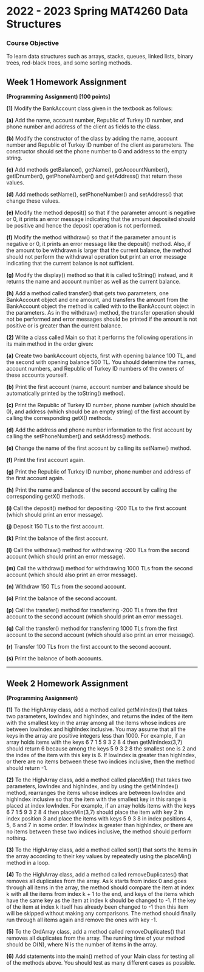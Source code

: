 # 2022 - 2023 Spring MAT4260 Data Structures
 
### Course Objective

To learn data structures such as arrays, stacks, queues, linked lists, binary trees, red-black trees, and some sorting methods.

## Week 1 Homework Assignment

**(Programming Assignment) [100 points]**

**(1)** Modify the BankAccount class given in the textbook as follows:

**(a)** Add the name, account number, Republic of Turkey ID number, and phone number and address of the client as fields to the class.

**(b)** Modify the constructor of the class by adding the name, account number and Republic of Turkey ID number of the client as parameters. The constructor should set the phone number to 0 and address to the empty string.

**(c)** Add methods getBalance(), getName(), getAccountNumber(), getIDnumber(), getPhoneNumber() and getAddress() that return these values.

**(d)** Add methods setName(), setPhoneNumber() and setAddress() that change these values.

**(e)** Modify the method deposit() so that if the parameter amount is negative or 0, it prints an
error message indicating that the amount deposited should be positive and hence the deposit operation
is not performed.

**(f)** Modify the method withdraw() so that if the parameter amount is negative or 0, it prints an
error message like the deposit() method. Also, if the amount to be withdrawn is larger that the current
balance, the method should not perform the withdrawal operation but print an error message indicating
that the current balance is not sufficient.

**(g)** Modify the display() method so that it is called toString() instead, and it returns the name
and account number as well as the current balance.

**(h)** Add a method called transfer() that gets two parameters, one BankAccount object and
one amount, and transfers the amount from the BankAccount object the method is called with to the
BankAccount object in the parameters. As in the withdraw() method, the transfer operation should not
be performed and error messages should be printed if the amount is not positive or is greater than the
current balance.

**(2)**  Write a class called Main so that it performs the following operations in its main method in
the order given:


**(a)** Create two bankAccount objects, first with opening balance 100 TL, and the second with
opening balance 500 TL. You should determine the names, account numbers, and Republic of Turkey
ID numbers of the owners of these accounts yourself.

**(b)** Print the first account (name, account number and balance should be automatically printed
by the toString() method).

**(c)** Print the Republic of Turkey ID number, phone number (which should be 0), and address
(which should be an empty string) of the first account by calling the corresponding getX() methods.

**(d)** Add the address and phone number information to the first account by calling the setPhoneNumber() and setAddress() methods.

**(e)** Change the name of the first account by calling its setName() method.

**(f)** Print the first account again.


**(g)** Print the Republic of Turkey ID number, phone number and address of the first account
again.

**(h)** Print the name and balance of the second account by calling the corresponding getX() methods.

**(i)** Call the deposit() method for depositing -200 TLs to the first account (which should print an
error message).

**(j)** Deposit 150 TLs to the first account.

**(k)** Print the balance of the first account.


**(l)** Call the withdraw() method for withdrawing -200 TLs from the second account (which should
print an error message).

**(m)** Call the withdraw() method for withdrawing 1000 TLs from the second account (which should
also print an error message).

**(n)** Withdraw 150 TLs from the second account.

**(o)** Print the balance of the second account.


**(p)** Call the transfer() method for transferring -200 TLs from the first account to the second
account (which should print an error message).

**(q)** Call the transfer() method for transferring 1000 TLs from the first account to the second
account (which should also print an error message).

**(r)** Transfer 100 TLs from the first account to the second account.

**(s)** Print the balance of both accounts.

---
## Week 2 Homework Assignment

**(Programming Assignment)**

**(1)** To the HighArray class, add a method called getMinIndex() that takes two parameters, lowIndex
and highIndex, and returns the index of the item with the smallest key in the array among all the items
whose indices are between lowIndex and highIndex inclusive. You may assume that all the keys in the
array are positive integers less than 1000. For example, if an array holds items with the keys 6 7 1 5 9
3 2 8 4 then getMinIndex(3,7) should return 6 because among the keys 5 9 3 2 8 the smallest one is 2
and the index of the item with this key is 6. If lowIndex is greater than highIndex, or there are no items
between these two indices inclusive, then the method should return -1.

**(2)** To the HighArray class, add a method called placeMin() that takes two parameters, lowIndex
and highIndex, and by using the getMinIndex() method, rearranges the items whose indices are between
lowIndex and highIndex inclusive so that the item with the smallest key in this range is placed at index
lowIndex. For example, if an array holds items with the keys 6 7 1 5 9 3 2 8 4 then placeMin(3,7) should
place the item with key 2 in index position 3 and place the items with keys 5 9 3 8 in index positions
4, 5, 6 and 7 in some order. If lowIndex is greater than highIndex, or there are no items between these
two indices inclusive, the method should perform nothing.


**(3)** To the HighArray class, add a method called sort() that sorts the items in the array according
to their key values by repeatedly using the placeMin() method in a loop.

**(4)** To the HighArray class, add a method called removeDuplicates() that removes all duplicates
from the array. As k starts from index 0 and goes through all items in the array, the method should
compare the item at index k with all the items from index k + 1 to the end, and keys of the items which
have the same key as the item at index k should be changed to -1. If the key of the item at index k itself
has already been changed to -1 then this item will be skipped without making any comparisons. The
method should finally run through all items again and remove the ones with key -1.


**(5)** To the OrdArray class, add a method called removeDuplicates() that removes all duplicates
from the array. The running time of your method should be O(N), where N is the number of items in
the array.

**(6)** Add statements into the main() method of your Main class for testing all of the methods above.
You should test as many different cases as possible.

